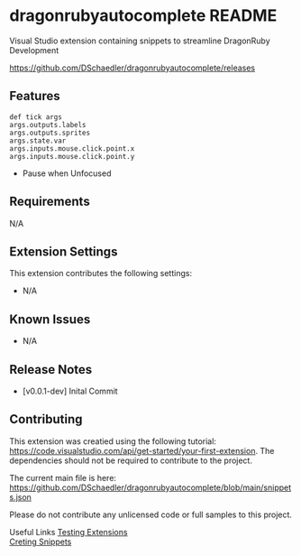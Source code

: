 # dragonrubyautocomplete README

Visual Studio extension containing snippets to streamline DragonRuby Development

https://github.com/DSchaedler/dragonrubyautocomplete/releases

## Features

`def tick args`  
`args.outputs.labels`  
`args.outputs.sprites`  
`args.state.var`  
`args.inputs.mouse.click.point.x`  
`args.inputs.mouse.click.point.y`  
* Pause when Unfocused  

## Requirements

N/A

## Extension Settings

This extension contributes the following settings:

* N/A

## Known Issues

* N/A

## Release Notes

* [v0.0.1-dev] Inital Commit

## Contributing

This extension was creatied using the following tutorial: https://code.visualstudio.com/api/get-started/your-first-extension. The dependencies should not be required to contribute to the project.

The current main file is here: https://github.com/DSchaedler/dragonrubyautocomplete/blob/main/snippets.json

Please do not contribute any unlicensed code or full samples to this project.

Useful Links
[Testing Extensions](https://code.visualstudio.com/api/working-with-extensions/testing-extension)  
[Creting Snippets](https://code.visualstudio.com/docs/editor/userdefinedsnippets#_creating-your-own-snippets)  
